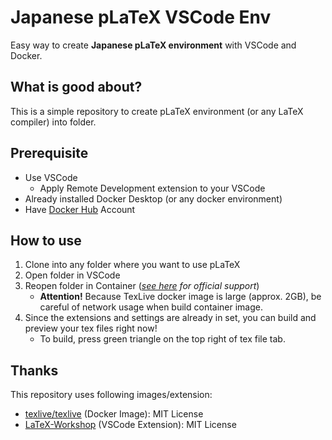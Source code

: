 # Japanese pLaTeX VSCode Env
Easy way to create **Japanese pLaTeX environment** with VSCode and Docker.

## What is good about?
This is a simple repository to create pLaTeX environment (or any LaTeX compiler) into folder.

## Prerequisite
- Use VSCode
  - Apply Remote Development extension to your VSCode
- Already installed Docker Desktop (or any docker environment)
- Have [Docker Hub](https://hub.docker.com/) Account

## How to use
1. Clone into any folder where you want to use pLaTeX
2. Open folder in VSCode
3. Reopen folder in Container (*[see here](https://code.visualstudio.com/docs/remote/containers) for official support*)
   - **Attention!** Because TexLive docker image is large (approx. 2GB), be careful of network usage when build container image.
4. Since the extensions and settings are already in set, you can build and preview your tex files right now!
   - To build, press green triangle on the top right of tex file tab.

## Thanks
This repository uses following images/extension:
- [texlive/texlive](https://hub.docker.com/r/texlive/texlive) (Docker Image): MIT License
- [LaTeX-Workshop](https://github.com/James-Yu/LaTeX-Workshop) (VSCode Extension): MIT License